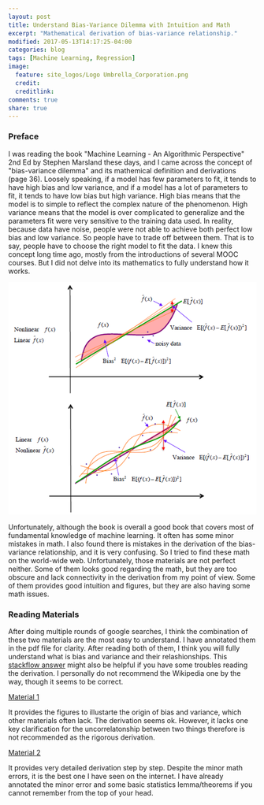 ```yaml
---
layout: post
title: Understand Bias-Variance Dilemma with Intuition and Math
excerpt: "Mathematical derivation of bias-variance relationship."
modified: 2017-05-13T14:17:25-04:00
categories: blog
tags: [Machine Learning, Regression]
image:
  feature: site_logos/Logo Umbrella_Corporation.png
  credit: 
  creditlink: 
comments: true
share: true
---
```


<script type="text/x-mathjax-config">
 MathJax.Hub.Config({tex2jax: {inlineMath: [['$','$'], ['\\(','\\)']]}});
</script>

### Preface

I was reading the book "Machine Learning - An Algorithmic Perspective" 2nd Ed by Stephen Marsland these days, and I came across the concept of "bias-variance dilemma" and its mathemical definition and derivations (page 36). Loosely speaking, if a model has few parameters to fit, it tends to have high bias and low variance, and if a model has a lot of parameters to fit, it tends to have low bias but high variance. High bias means that the model is to simple to reflect the complex nature of the phenomenon. High variance means that the model is over complicated to generalize and the parameters fit were very sensitive to the training data used. In reality, because data have noise, people were not able to achieve both perfect low bias and low variance. So people have to trade off between them. That is to say, people have to choose the right model to fit the data. I knew this concept long time ago, mostly from the introductions of several MOOC courses. But I did not delve into its mathematics to fully understand how it works.

![](/images/blog/2017-05-13-Bias-Variance-Dilemma/BiasVariance_illustration.png)

Unfortunately, although the book is overall a good book that covers most of fundamental knowledge of machine learning. It often has some minor mistakes in math. I also found there is mistakes in the derivation of the bias-variance relationship, and it is very confusing. So I tried to find these math on the world-wide web. Unfortunately, those materials are not perfect neither. Some of them looks good regarding the math, but they are too obscure and lack connectivity in the derivation from my point of view. Some of them provides good intuition and figures, but they are also having some math issues.

### Reading Materials

After doing multiple rounds of google searches, I think the combination of these two materials are the most easy to understand. I have annotated them in the pdf file for clarity. After reading both of them, I think you will fully understand what is bias and variance and their relashionships. This [stackflow answer](https://math.stackexchange.com/questions/1654230/confused-about-meaning-of-a-expectation-of-a-function) might also be helpful if you have some troubles reading the derivation. I personally do not recommend the Wikipedia one by the way, though it seems to be correct.

[Material 1](/downloads/blog/2017-05-13-Bias-Variance-Dilemma/BiasVariance_1.pdf)

It provides the figures to illustarte the origin of bias and variance, which other materials often lack. The derivation seems ok. However, it lacks one key clarification for the uncorrelatonship between two things therefore is not recommended as the rigorous derivation.

[Material 2](/downloads/blog/2017-05-13-Bias-Variance-Dilemma/BiasVariance_2.pdf)

It provides very detailed derivation step by step. Despite the minor math errors, it is the best one I have seen on the internet. I have already annotated the minor error and some basic statistics lemma/theorems if you cannot remember from the top of your head.
